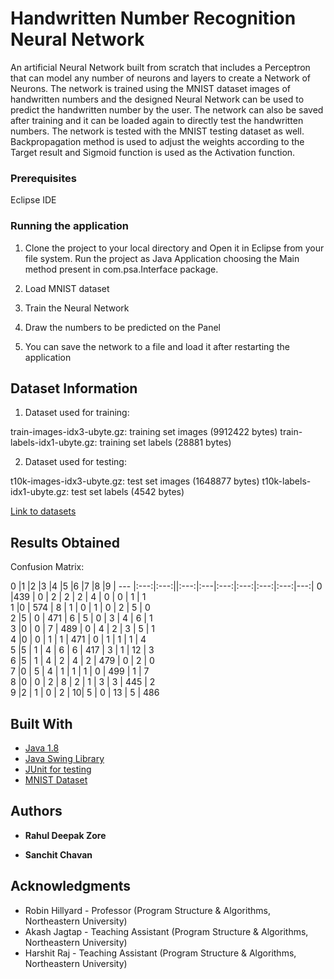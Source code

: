 # Handwritten Number Recognition Neural Network

An artificial Neural Network built from scratch that includes a Perceptron that can model any number of neurons and layers to create a Network of Neurons. The network is trained using the MNIST dataset images of handwritten numbers and the designed Neural Network can be used to predict the handwritten number by the user. The network can also be saved after training and it can be loaded again to directly test the handwritten numbers. The network is tested with the MNIST testing dataset as well. Backpropagation method is used to adjust the weights according to the Target result and Sigmoid function is used as the Activation function. 


### Prerequisites

Eclipse IDE

### Running the application

1. Clone the project to your local directory and Open it in Eclipse from your file system. Run the project as Java Application choosing the Main method present in com.psa.Interface package. 

2. Load MNIST dataset 

3. Train the Neural Network

4. Draw the numbers to be predicted on the Panel

5. You can save the network to a file and load it after restarting the application


## Dataset Information

1. Dataset used for training:

train-images-idx3-ubyte.gz:  training set images (9912422 bytes) 
train-labels-idx1-ubyte.gz:  training set labels (28881 bytes) 

2. Dataset used for testing:

t10k-images-idx3-ubyte.gz:   test set images (1648877 bytes) 
t10k-labels-idx1-ubyte.gz:   test set labels (4542 bytes)

[Link to datasets](http://yann.lecun.com/exdb/mnist/)

## Results Obtained

Confusion Matrix: 

0   |1   |2   |3   |4   |5   |6   |7   |8   |9
| --- |:---:|:---:||:---:|:---|:---:|:---:|:---:|:---:|---:|
0   |439 |  0 |  2 |  2 |  2 |  4  | 0  | 0 |  1 |  1   
1   |0  | 574 |  8 |  1  | 0  | 1 |  0  | 2 |  5  | 0   
2   |5  | 0  | 471 |  6  | 5  | 0  | 3  | 4 |  6 |  1   
3   |0  | 0 |  7  | 489 |  0  | 4  | 2  | 3 |  5 |  1   
4   |0  | 0 |  1 |  1  | 471  | 0  | 1  | 1 |  1 |  4   
5   |5  | 1 |  4 |  6 |  6  | 417 |  3 |  1 |  12 |  3   
6   |5  | 1 |  4 |  2 |  4 |  2 |  479 |  0 |  2  | 0   
7   |0  | 5 |  4 |  1 |  1 |  1 |  0 |  499 |  1 |  7   
8   |0 |  0 |  2 |  8 |  2 |  1 |  3 |  3  | 445 |  2   
9   |2 |  1 |  0 |  2 |  10|   5 |  0 |  13 |  5 |  486   

## Built With

* [Java 1.8](http://www.oracle.com/technetwork/java/javase/downloads/jdk8-downloads-2133151.html)
* [Java Swing Library](https://docs.oracle.com/javase/7/docs/api/javax/swing/package-summary.html)
* [JUnit for testing](https://junit.org/junit5/)
* [MNIST Dataset](http://yann.lecun.com/exdb/mnist/)


## Authors

* **Rahul Deepak Zore** 

* **Sanchit Chavan** 


## Acknowledgments

* Robin Hillyard - Professor (Program Structure & Algorithms, Northeastern University)
* Akash Jagtap - Teaching Assistant (Program Structure & Algorithms, Northeastern University)
* Harshit Raj - Teaching Assistant (Program Structure & Algorithms, Northeastern University)



